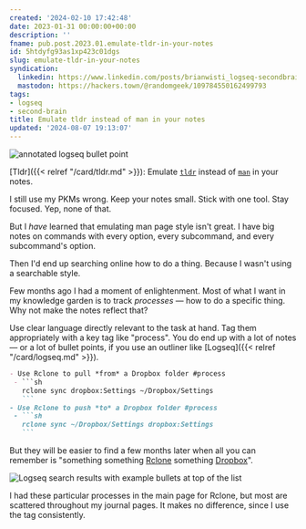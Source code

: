 ```yaml
---
created: '2024-02-10 17:42:48'
date: 2023-01-31 00:00:00+00:00
description: ''
fname: pub.post.2023.01.emulate-tldr-in-your-notes
id: 5htdyfg93as1xp423c01dgs
slug: emulate-tldr-in-your-notes
syndication:
  linkedin: https://www.linkedin.com/posts/brianwisti_logseq-secondbrain-blog-activity-7026211616236982272-jRco
  mastodon: https://hackers.town/@randomgeek/109784550162499793
tags:
- logseq
- second-brain
title: Emulate tldr instead of man in your notes
updated: '2024-08-07 19:13:07'
---
```


![annotated logseq bullet point](assets/img/2023/cover-2023-01-31.png "A bullet point is a note given the right tag")

[Tldr]({{< relref "/card/tldr.md" >}}): Emulate [`tldr`](https://tldr.ostera.io/tar) instead of [`man`](https://man7.org/linux/man-pages/man1/tar.1.html) in your notes.

I still use my PKMs wrong. Keep your notes small. Stick with one tool. Stay focused. Yep, none of that.

But I *have* learned that emulating man page style isn't great. I have big notes on commands with every option, every subcommand, and every subcommand's option.

Then I'd end up searching online how to do a thing. Because I wasn't using a searchable style.

Few months ago I had a moment of enlightenment. Most of what I want in my knowledge garden is to track *processes* — how to do a specific thing. Why not make the notes reflect that?

Use clear language directly relevant to the task at hand. Tag them appropriately with a key tag like "process". You do end up with a lot of notes — or a lot of bullet points, if you use an outliner like [Logseq]({{< relref "/card/logseq.md" >}}).

````markdown
- Use Rclone to pull *from* a Dropbox folder #process
 - ```sh
   rclone sync dropbox:Settings ~/Dropbox/Settings
   ```
- Use Rclone to push *to* a Dropbox folder #process
 - ```sh
   rclone sync ~/Dropbox/Settings dropbox:Settings
   ```
````

But they will be easier to find a few months later when all you can remember is "something something [Rclone](https://rclone.org/) something [Dropbox](https://dropbox.com/)".

![Logseq search results with example bullets at top of the list](assets/img/2023/2023-01-31-rclone-search.png "There it is!")

I had these particular processes in the main page for Rclone, but most are scattered throughout my journal pages. It makes no difference, since I use the tag consistently.